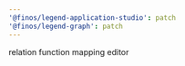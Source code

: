 ```yaml
---
'@finos/legend-application-studio': patch
'@finos/legend-graph': patch
---
```


relation function mapping editor
